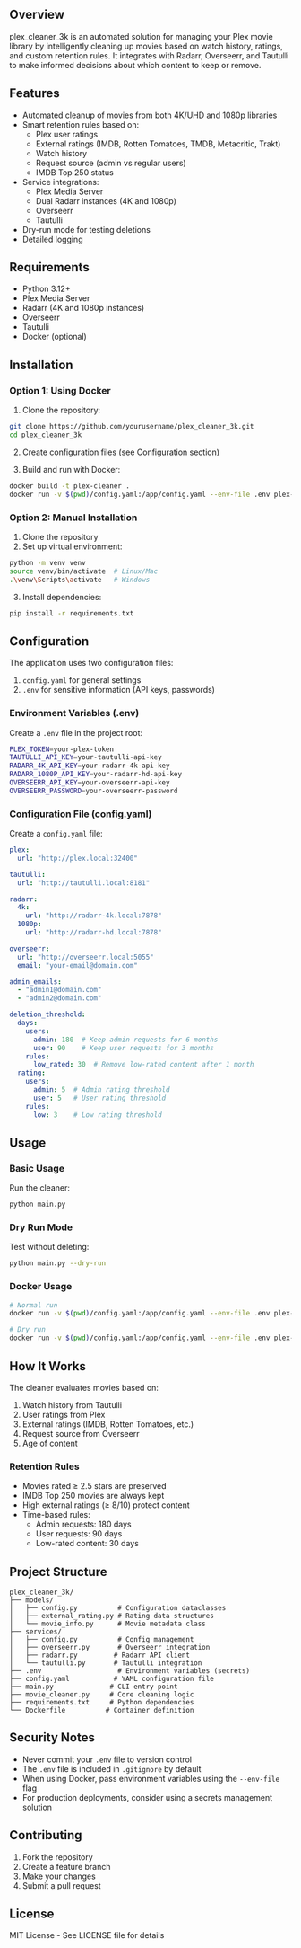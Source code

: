 

## Overview

plex_cleaner_3k is an automated solution for managing your Plex movie library by intelligently cleaning up movies based on watch history, ratings, and custom retention rules. It integrates with Radarr, Overseerr, and Tautulli to make informed decisions about which content to keep or remove.

## Features

- Automated cleanup of movies from both 4K/UHD and 1080p libraries
- Smart retention rules based on:
  - Plex user ratings
  - External ratings (IMDB, Rotten Tomatoes, TMDB, Metacritic, Trakt)
  - Watch history
  - Request source (admin vs regular users)
  - IMDB Top 250 status
- Service integrations:
  - Plex Media Server
  - Dual Radarr instances (4K and 1080p)
  - Overseerr
  - Tautulli
- Dry-run mode for testing deletions
- Detailed logging

## Requirements

- Python 3.12+
- Plex Media Server
- Radarr (4K and 1080p instances)
- Overseerr
- Tautulli
- Docker (optional)

## Installation

### Option 1: Using Docker

1. Clone the repository:

```bash
git clone https://github.com/yourusername/plex_cleaner_3k.git
cd plex_cleaner_3k
```

2. Create configuration files (see Configuration section)

3. Build and run with Docker:

```bash
docker build -t plex-cleaner .
docker run -v $(pwd)/config.yaml:/app/config.yaml --env-file .env plex-cleaner
```

### Option 2: Manual Installation

1. Clone the repository
2. Set up virtual environment:

```bash
python -m venv venv
source venv/bin/activate  # Linux/Mac
.\venv\Scripts\activate   # Windows
```

3. Install dependencies:

```bash
pip install -r requirements.txt
```

## Configuration

The application uses two configuration files:

1. `config.yaml` for general settings
2. `.env` for sensitive information (API keys, passwords)

### Environment Variables (.env)

Create a `.env` file in the project root:

```bash
PLEX_TOKEN=your-plex-token
TAUTULLI_API_KEY=your-tautulli-api-key
RADARR_4K_API_KEY=your-radarr-4k-api-key
RADARR_1080P_API_KEY=your-radarr-hd-api-key
OVERSEERR_API_KEY=your-overseerr-api-key
OVERSEERR_PASSWORD=your-overseerr-password
```

### Configuration File (config.yaml)

Create a `config.yaml` file:

```yaml
plex:
  url: "http://plex.local:32400"

tautulli:
  url: "http://tautulli.local:8181"

radarr:
  4k:
    url: "http://radarr-4k.local:7878"
  1080p:
    url: "http://radarr-hd.local:7878"

overseerr:
  url: "http://overseerr.local:5055"
  email: "your-email@domain.com"

admin_emails:
  - "admin1@domain.com"
  - "admin2@domain.com"

deletion_threshold:
  days:
    users:
      admin: 180  # Keep admin requests for 6 months
      user: 90    # Keep user requests for 3 months
    rules:
      low_rated: 30  # Remove low-rated content after 1 month
  rating:
    users:
      admin: 5  # Admin rating threshold
      user: 5   # User rating threshold
    rules:
      low: 3    # Low rating threshold
```

## Usage

### Basic Usage

Run the cleaner:

```bash
python main.py
```

### Dry Run Mode

Test without deleting:

```bash
python main.py --dry-run
```

### Docker Usage

```bash
# Normal run
docker run -v $(pwd)/config.yaml:/app/config.yaml --env-file .env plex-cleaner

# Dry run
docker run -v $(pwd)/config.yaml:/app/config.yaml --env-file .env plex-cleaner --dry-run
```

## How It Works

The cleaner evaluates movies based on:

1. Watch history from Tautulli
2. User ratings from Plex
3. External ratings (IMDB, Rotten Tomatoes, etc.)
4. Request source from Overseerr
5. Age of content

### Retention Rules

- Movies rated ≥ 2.5 stars are preserved
- IMDB Top 250 movies are always kept
- High external ratings (≥ 8/10) protect content
- Time-based rules:
  - Admin requests: 180 days
  - User requests: 90 days
  - Low-rated content: 30 days

## Project Structure

```
plex_cleaner_3k/
├── models/
│   ├── config.py          # Configuration dataclasses
│   ├── external_rating.py # Rating data structures
│   └── movie_info.py      # Movie metadata class
├── services/
│   ├── config.py          # Config management
│   ├── overseerr.py       # Overseerr integration
│   ├── radarr.py         # Radarr API client
│   └── tautulli.py       # Tautulli integration
├── .env                   # Environment variables (secrets)
├── config.yaml           # YAML configuration file
├── main.py              # CLI entry point
├── movie_cleaner.py     # Core cleaning logic
├── requirements.txt     # Python dependencies
└── Dockerfile          # Container definition
```

## Security Notes

- Never commit your `.env` file to version control
- The `.env` file is included in `.gitignore` by default
- When using Docker, pass environment variables using the `--env-file` flag
- For production deployments, consider using a secrets management solution

## Contributing

1. Fork the repository
2. Create a feature branch
3. Make your changes
4. Submit a pull request

## License

MIT License - See LICENSE file for details

